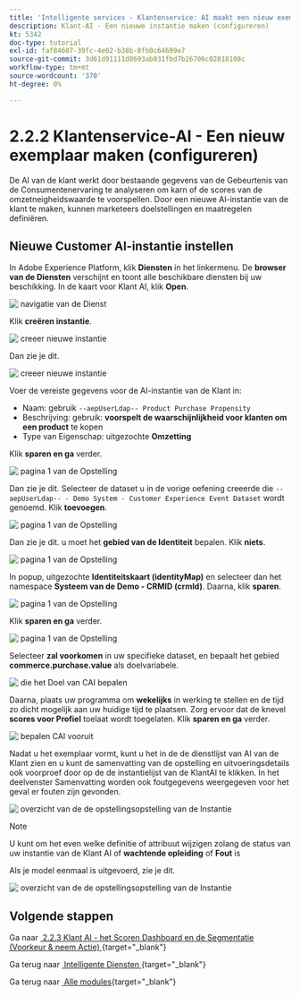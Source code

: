 ```yaml
---
title: 'Intelligente services - Klantenservice: AI maakt een nieuw exemplaar (configureren)'
description: Klant-AI - Een nieuwe instantie maken (configureren)
kt: 5342
doc-type: tutorial
exl-id: faf84607-39fc-4e02-b38b-8fb0c64699e7
source-git-commit: 3d61d91111d8693ab031fbd7b26706c02818108c
workflow-type: tm+mt
source-wordcount: '370'
ht-degree: 0%

---
```


# 2.2.2 Klantenservice-AI - Een nieuw exemplaar maken (configureren)

De AI van de klant werkt door bestaande gegevens van de Gebeurtenis van de Consumentenervaring te analyseren om karn of de scores van de omzetneigheidswaarde te voorspellen. Door een nieuwe AI-instantie van de klant te maken, kunnen marketeers doelstellingen en maatregelen definiëren.

## Nieuwe Customer AI-instantie instellen

In Adobe Experience Platform, klik **Diensten** in het linkermenu. De **browser van de Diensten** verschijnt en toont alle beschikbare diensten bij uw beschikking. In de kaart voor Klant AI, klik **Open**.

![&#x200B; navigatie van de Dienst &#x200B;](./images/navigatetoservice.png)

Klik **creëren instantie**.

![&#x200B; creeer nieuwe instantie &#x200B;](./images/createnewinstance.png)

Dan zie je dit.

![&#x200B; creeer nieuwe instantie &#x200B;](./images/custai1.png)


Voer de vereiste gegevens voor de AI-instantie van de Klant in:

- Naam: gebruik `--aepUserLdap-- Product Purchase Propensity`
- Beschrijving: gebruik: **voorspelt de waarschijnlijkheid voor klanten om een product** te kopen
- Type van Eigenschap: uitgezochte **Omzetting**

Klik **sparen en ga** verder.

![&#x200B; pagina 1 van de Opstelling &#x200B;](./images/setuppage1.png)

Dan zie je dit. Selecteer de dataset u in de vorige oefening creeerde die `--aepUserLdap-- - Demo System - Customer Experience Event Dataset` wordt genoemd. Klik **toevoegen**.

![&#x200B; pagina 1 van de Opstelling &#x200B;](./images/custai2.png)

Dan zie je dit. u moet het **gebied van de Identiteit** bepalen. Klik **niets**.

![&#x200B; pagina 1 van de Opstelling &#x200B;](./images/custai2a.png)

In popup, uitgezochte **Identiteitskaart (identityMap)** en selecteer dan het namespace **Systeem van de Demo - CRMID (crmId)**. Daarna, klik **sparen**.

![&#x200B; pagina 1 van de Opstelling &#x200B;](./images/custai2b.png)

Klik **sparen en ga** verder.

![&#x200B; pagina 1 van de Opstelling &#x200B;](./images/custai2c.png)

Selecteer **zal voorkomen** in uw specifieke dataset, en bepaalt het gebied **commerce.purchase.value** als doelvariabele.

![&#x200B; die het Doel van CAI bepalen &#x200B;](./images/caidefinegoal.png)

Daarna, plaats uw programma om **wekelijks** in werking te stellen en de tijd zo dicht mogelijk aan uw huidige tijd te plaatsen. Zorg ervoor dat de knevel **scores voor Profiel** toelaat wordt toegelaten. Klik **sparen en ga** verder.

![&#x200B; bepalen CAI vooruit &#x200B;](./images/caiadvancepage.png)

Nadat u het exemplaar vormt, kunt u het in de de dienstlijst van AI van de Klant zien en u kunt de samenvatting van de opstelling en uitvoeringsdetails ook voorproef door op de de instantielijst van de KlantAI te klikken. In het deelvenster Samenvatting worden ook foutgegevens weergegeven voor het geval er fouten zijn gevonden.

![&#x200B; overzicht van de de opstellingsopstelling van de Instantie &#x200B;](./images/caiinstancesummary.png)

>[!NOTE]
>
>U kunt om het even welke definitie of attribuut wijzigen zolang de status van uw instantie van de Klant AI of **wachtende opleiding** of **Fout** is

Als je model eenmaal is uitgevoerd, zie je dit.

![&#x200B; overzicht van de de opstellingsopstelling van de Instantie &#x200B;](./images/caiinstancesummary1.png)

## Volgende stappen

Ga naar [&#x200B; 2.2.3 Klant AI - het Scoren Dashboard en de Segmentatie (Voorkeur &amp; neem Actie) &#x200B;](./ex3.md){target="_blank"}

Ga terug naar [&#x200B; Intelligente Diensten &#x200B;](./intelligent-services.md){target="_blank"}

Ga terug naar [&#x200B; Alle modules &#x200B;](./../../../../overview.md){target="_blank"}
